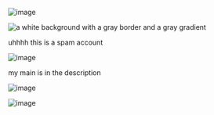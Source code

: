 ![image](https://github.com/user-attachments/assets/4f3f3350-5100-4abf-8b1c-6edfa87a1e10)

<img src="https://media.tenor.com/Hc1dGTB93k0AAAAM/divider-yeah.gif" alt="a white background with a gray border and a gray gradient"/>

uhhhh this is a spam account

![image](https://github.com/user-attachments/assets/29c47807-cca6-4ba5-8dbe-d3938443018d)

my main is in the description

![image](https://github.com/user-attachments/assets/dade081f-af00-43bc-bab6-f447ae090990)

![image](https://github.com/user-attachments/assets/b5498664-5f20-4c48-bbfd-0b0082995a5a)


